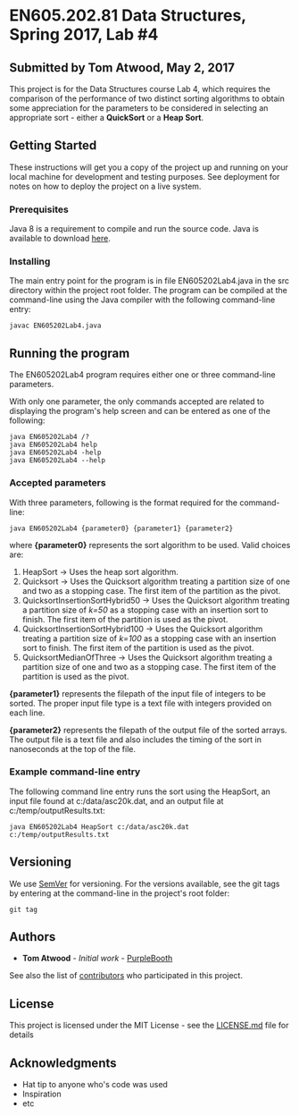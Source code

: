 # EN605.202.81 Data Structures, Spring 2017, Lab #4
## Submitted by Tom Atwood, May 2, 2017

This project is for the Data Structures course Lab 4, which requires the comparison of the performance of two distinct sorting algorithms to obtain some appreciation for the parameters to be considered in selecting an appropriate sort - either a **QuickSort** or a **Heap Sort**.

## Getting Started

These instructions will get you a copy of the project up and running on your local machine for development and testing purposes. See deployment for notes on how to deploy the project on a live system.

### Prerequisites

Java 8 is a requirement to compile and run the source code.  Java is available to download [here](https://www.java.com/en/download/win10.jsp).

### Installing

The main entry point for the program is in file EN605202Lab4.java in the src directory within the project root folder.  The program can be compiled at the command-line using the Java compiler with the following command-line entry:

```
javac EN605202Lab4.java
```
## Running the program

The EN605202Lab4 program requires either one or three command-line parameters.

With only one parameter, the only commands accepted are related to displaying the program's help screen and can be entered as one of the following:

```
java EN605202Lab4 /?
java EN605202Lab4 help
java EN605202Lab4 -help
java EN605202Lab4 --help
```

### Accepted parameters

With three parameters, following is the format required for the command-line: 

```
java EN605202Lab4 {parameter0} {parameter1} {parameter2}
```
where
**{parameter0}** represents the sort algorithm to be used.  Valid choices are:
1.  HeapSort -> Uses the heap sort algorithm.
2.  Quicksort -> Uses the Quicksort algorithm treating a partition size of one and two as a stopping case.  The first item of the partition as the pivot.
3.  QuicksortInsertionSortHybrid50 -> Uses the Quicksort algorithm treating a partition size of *k=50* as a stopping case with an insertion sort to finish.  The first item of the partition is used as the pivot.
4.  QuicksortInsertionSortHybrid100 -> Uses the Quicksort algorithm treating a partition size of *k=100* as a stopping case with an insertion sort to finish.  The first item of the partition is used as the pivot.
5.  QuicksortMedianOfThree -> Uses the Quicksort algorithm treating a partition size of one and two as a stopping case.  The first item of the partition is used as the pivot.

**{parameter1}** represents the filepath of the input file of integers to be sorted.  The proper input file type is a text file with integers provided on each line.

**{parameter2}** represents the filepath of the output file of the sorted arrays.  The output file is a text file and also includes the timing of the sort in nanoseconds at the top of the file.

### Example command-line entry

The following command line entry runs the sort using the HeapSort, an input file found at c:/data/asc20k.dat, and an output file at c:/temp/outputResults.txt:

```
java EN605202Lab4 HeapSort c:/data/asc20k.dat c:/temp/outputResults.txt
```

## Versioning

We use [SemVer](http://semver.org/) for versioning. For the versions available, see the git tags by entering at the command-line in the project's root folder:

```
git tag
```

## Authors

* **Tom Atwood** - *Initial work* - [PurpleBooth](https://github.com/PurpleBooth)

See also the list of [contributors](https://github.com/your/project/contributors) who participated in this project.

## License

This project is licensed under the MIT License - see the [LICENSE.md](LICENSE.md) file for details

## Acknowledgments

* Hat tip to anyone who's code was used
* Inspiration
* etc
